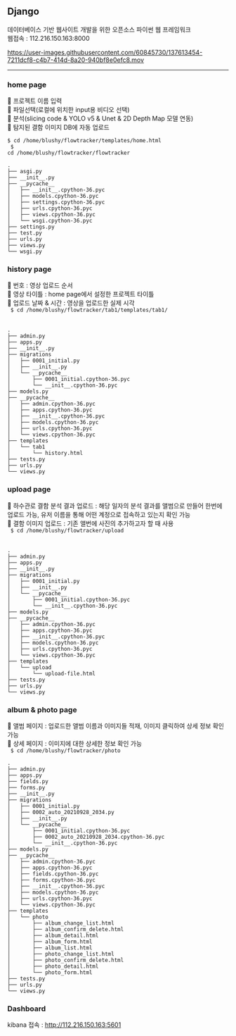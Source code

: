 ## Django
데이터베이스 기반 웹사이트 개발을 위한 오픈소스 파이썬 웹 프레임워크 
<br>
웹접속 : 112.216.150.163:8000 

https://user-images.githubusercontent.com/60845730/137613454-7211dcf8-c4b7-414d-8a20-940bf8e0efc8.mov

---

### home page 
📍 프로젝트 이름 입력
<br>
📍 파일선택(로컬에 위치한 input용 비디오 선택)
<br>
📍 분석(slicing code & YOLO v5 & Unet & 2D Depth Map 모델 연동)
<br>
📍 탐지된 결함 이미지 DB에 자동 업로드
<br>
<code/>
$ cd /home/blushy/flowtracker/templates/home.html
</code>
<br>
<code/>
$ cd /home/blushy/flowtracker/flowtracker
</code>
<br>
```
.
├── asgi.py
├── __init__.py
├── __pycache__
│   ├── __init__.cpython-36.pyc
│   ├── models.cpython-36.pyc
│   ├── settings.cpython-36.pyc
│   ├── urls.cpython-36.pyc
│   ├── views.cpython-36.pyc
│   └── wsgi.cpython-36.pyc
├── settings.py
├── test.py
├── urls.py
├── views.py
└── wsgi.py
```

### history page 
📍 번호 : 영상 업로드 순서
<br>
📍 영상 타이틀 : home page에서 설정한 프로젝트 타이틀
<br>
📍 업로드 날짜 & 시간 : 영상을 업로드한 실제 시각
<br>
<code/>
$ cd /home/blushy/flowtracker/tab1/templates/tab1/
</code>
<br>
```
.
├── admin.py
├── apps.py
├── __init__.py
├── migrations
│   ├── 0001_initial.py
│   ├── __init__.py
│   └── __pycache__
│       ├── 0001_initial.cpython-36.pyc
│       └── __init__.cpython-36.pyc
├── models.py
├── __pycache__
│   ├── admin.cpython-36.pyc
│   ├── apps.cpython-36.pyc
│   ├── __init__.cpython-36.pyc
│   ├── models.cpython-36.pyc
│   ├── urls.cpython-36.pyc
│   └── views.cpython-36.pyc
├── templates
│   └── tab1
│       └── history.html
├── tests.py
├── urls.py
└── views.py
```

### upload page 
📍 하수관로 결함 분석 결과 업로드 : 해당 일자의 분석 결과를 앨범으로 만들어 한번에 업로드 가능, 유저 이름을 통해 어떤 계정으로 접속하고 있는지 확인 가능
<br>
📍 결함 이미지 업로드 : 기존 앨번에 사진의 추가하고자 할 때 사용 
<br>
<code/>
$ cd /home/blushy/flowtracker/upload
</code>
<br>
```
.
├── admin.py
├── apps.py
├── __init__.py
├── migrations
│   ├── 0001_initial.py
│   ├── __init__.py
│   └── __pycache__
│       ├── 0001_initial.cpython-36.pyc
│       └── __init__.cpython-36.pyc
├── models.py
├── __pycache__
│   ├── admin.cpython-36.pyc
│   ├── apps.cpython-36.pyc
│   ├── __init__.cpython-36.pyc
│   ├── models.cpython-36.pyc
│   ├── urls.cpython-36.pyc
│   └── views.cpython-36.pyc
├── templates
│   └── upload
│       └── upload-file.html
├── tests.py
├── urls.py
└── views.py
```

### album & photo page 
📍 앨범 페이지 : 업로드한 앨범 이름과 이미지들 적재, 이미지 클릭하여 상세 정보 확인 가능
<br>
📍 상세 페이지 : 이미지에 대한 상세한 정보 확인 가능
<br>
<code/>
$ cd /home/blushy/flowtracker/photo
</code>
<br>
```
.
├── admin.py
├── apps.py
├── fields.py
├── forms.py
├── __init__.py
├── migrations
│   ├── 0001_initial.py
│   ├── 0002_auto_20210928_2034.py
│   ├── __init__.py
│   └── __pycache__
│       ├── 0001_initial.cpython-36.pyc
│       ├── 0002_auto_20210928_2034.cpython-36.pyc
│       └── __init__.cpython-36.pyc
├── models.py
├── __pycache__
│   ├── admin.cpython-36.pyc
│   ├── apps.cpython-36.pyc
│   ├── fields.cpython-36.pyc
│   ├── forms.cpython-36.pyc
│   ├── __init__.cpython-36.pyc
│   ├── models.cpython-36.pyc
│   ├── urls.cpython-36.pyc
│   └── views.cpython-36.pyc
├── templates
│   └── photo
│       ├── album_change_list.html
│       ├── album_confirm_delete.html
│       ├── album_detail.html
│       ├── album_form.html
│       ├── album_list.html
│       ├── photo_change_list.html
│       ├── photo_confirm_delete.html
│       ├── photo_detail.html
│       └── photo_form.html
├── tests.py
├── urls.py
└── views.py

```

### Dashboard
kibana 접속 : http://112.216.150.163:5601
